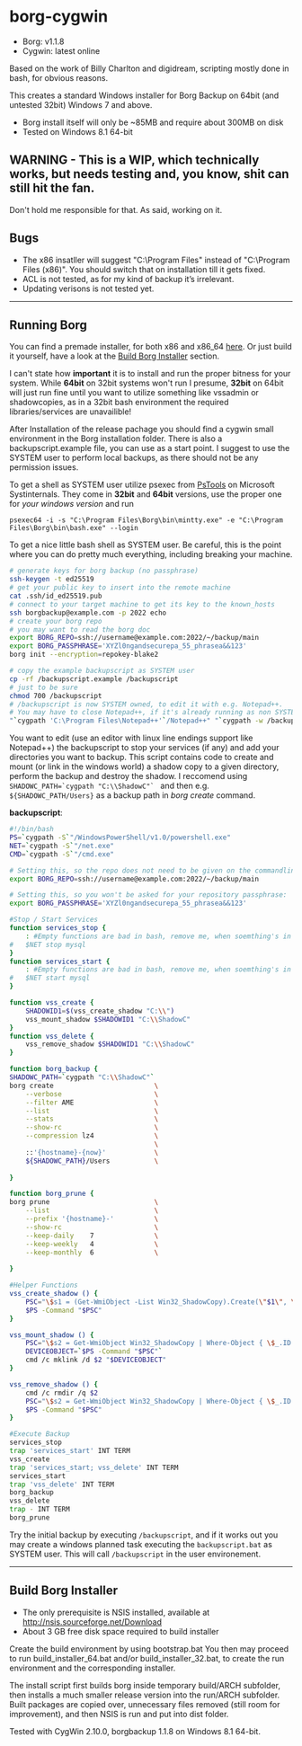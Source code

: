# borg-cygwin
* Borg: v1.1.8
* Cygwin: latest online

Based on the work of Billy Charlton and digidream, scripting mostly done in bash, for obvious reasons.

This creates a standard Windows installer for Borg Backup on 64bit (and untested 32bit) Windows 7 and above.

* Borg install itself will only be ~85MB and require about 300MB on disk
* Tested on Windows 8.1 64-bit


## WARNING - This is a WIP, which technically works, but needs testing and, you know, shit can still hit the fan.
Don't hold me responsible for that.
As said, working on it.

## Bugs
* The x86 insatller will suggest "C:\Program Files\" instead of "C:\Program Files (x86)". You should switch that on installation till it gets fixed.
* ACL is not tested, as for my kind of backup it’s irrelevant.
* Updating verisons is not tested yet.

---
## Running Borg
You can find a premade installer, for both x86 and x86_64 [here](https://github.com/engelant/borg-cygwin/releases). Or just build it yourself, have a look at the [Build Borg Installer](#build-borg-installer) section. 

I can't state how **important** it is to install and run the proper bitness for your system. While **64bit** on 32bit systems won't run I presume, **32bit** on 64bit will just run fine until you want to utilize something like vssadmin or shadowcopies, as in a 32bit bash environment the required libraries/services are unavailible!

After Installation of the release pachage you should find a cygwin small environment in the Borg installation folder. There is also a backupscript.example file, you can use as a start point.
I suggest to use the SYSTEM user to perform local backups, as there should not be any permission issues.

To get a shell as SYSTEM user utilize psexec from [PsTools](https://docs.microsoft.com/en-us/sysinternals/downloads/psexec) on Microsoft Systinternals. They come in **32bit** and **64bit** versions, use the proper one for _your windows version_ and run
```CMD
psexec64 -i -s "C:\Program Files\Borg\bin\mintty.exe" -e "C:\Program Files\Borg\bin\bash.exe" --login
```
To get a nice little bash shell as SYSTEM user. Be careful, this is the point where you can do pretty much everything, including breaking your machine.
``` bash
# generate keys for borg backup (no passphrase)
ssh-keygen -t ed25519
# get your public key to insert into the remote machine
cat .ssh/id_ed25519.pub
# connect to your target machine to get its key to the known_hosts
ssh borgbackup@example.com -p 2022 echo
# create your borg repo
# you may want to read the borg doc
export BORG_REPO=ssh://username@example.com:2022/~/backup/main
export BORG_PASSPHRASE='XYZl0ngandsecurepa_55_phrasea&&123'
borg init --encryption=repokey-blake2

# copy the example backupscript as SYSTEM user
cp -rf /backupscript.example /backupscript
# just to be sure
chmod 700 /backupscript
# /backupscript is now SYSTEM owned, to edit it with e.g. Notepad++.
# You may have to close Notepad++, if it's already running as non SYSTEM user
"`cygpath 'C:\Program Files\Notepad++'`/Notepad++" "`cygpath -w /backupscript`" &
```
You want to edit (use an editor with linux line endings support like Notepad++) the backupscript to stop your services (if any) and add your directories you want to backup. This script contains code to create and mount (or link in the windows world) a shadow copy to a given directory, perform the backup and destroy the shadow. I reccomend using ``SHADOWC_PATH=`cygpath "C:\\ShadowC"` `` and then e.g. `${SHADOWC_PATH/Users}` as a backup path in _borg create_ command.

**backupscript**:
``` bash
#!/bin/bash
PS=`cygpath -S`"/WindowsPowerShell/v1.0/powershell.exe"
NET=`cygpath -S`"/net.exe"
CMD=`cygpath -S`"/cmd.exe"

# Setting this, so the repo does not need to be given on the commandline:
export BORG_REPO=ssh://username@example.com:2022/~/backup/main

# Setting this, so you won't be asked for your repository passphrase:
export BORG_PASSPHRASE='XYZl0ngandsecurepa_55_phrasea&&123'

#Stop / Start Services 
function services_stop {
	: #Empty functions are bad in bash, remove me, when soemthing's in here
#	$NET stop mysql
}
function services_start {
	: #Empty functions are bad in bash, remove me, when soemthing's in here
#	$NET start mysql
}

function vss_create {
	SHADOWID1=$(vss_create_shadow "C:\\")
	vss_mount_shadow $SHADOWID1 "C:\\ShadowC"
}
function vss_delete {
	vss_remove_shadow $SHADOWID1 "C:\\ShadowC"
}

function borg_backup {
SHADOWC_PATH=`cygpath "C:\\ShadowC"`
borg create                         \
    --verbose                       \
    --filter AME                    \
    --list                          \
    --stats                         \
    --show-rc                       \
    --compression lz4               \
                                    \
    ::'{hostname}-{now}'            \
    ${SHADOWC_PATH}/Users           \
	
}

function borg_prune {
borg prune                          \
    --list                          \
    --prefix '{hostname}-'          \
    --show-rc                       \
    --keep-daily    7               \
    --keep-weekly   4               \
    --keep-monthly  6               \
	
}

#Helper Functions
vss_create_shadow () {
	PSC="\$s1 = (Get-WmiObject -List Win32_ShadowCopy).Create(\"$1\", \"ClientAccessible\"); Write-Host \$s1.ShadowID -NoNewLine"
	$PS -Command "$PSC"
}

vss_mount_shadow () {
	PSC="\$s2 = Get-WmiObject Win32_ShadowCopy | Where-Object { \$_.ID -eq \"$1\" }; \$d  = \$s2.DeviceObject + '\'; Write-Host \$d -NoNewLine"
	DEVICEOBJECT=`$PS -Command "$PSC"`
	cmd /c mklink /d $2 "$DEVICEOBJECT"
}

vss_remove_shadow () {
	cmd /c rmdir /q $2
	PSC="\$s2 = Get-WmiObject Win32_ShadowCopy | Where-Object { \$_.ID -eq \"$1\" }; \$s2.Delete()"
	$PS -Command "$PSC"
}

#Execute Backup
services_stop
trap 'services_start' INT TERM
vss_create
trap 'services_start; vss_delete' INT TERM
services_start
trap 'vss_delete' INT TERM
borg_backup
vss_delete
trap - INT TERM
borg_prune

```

Try the initial backup by executing `/backupscript`, and if it works out you may create a windows planned task executing the `backupscript.bat` as SYSTEM user. This will call `/backupscript` in the user environement.

---
## Build Borg Installer
* The only prerequisite is NSIS installed, available at http://nsis.sourceforge.net/Download
* About 3 GB free disk space required to build installer

Create the build environment by using bootstrap.bat
You then may proceed to run build_installer_64.bat and/or build_installer_32.bat, to create the run environment and the corresponding installer.

The install script first builds borg inside temporary build/ARCH subfolder, then installs a much smaller release version into the run/ARCH subfolder. Built packages are copied over, unnecessary files removed (still room for improvement), and then NSIS is run and put into dist folder.

Tested with CygWin 2.10.0, borgbackup 1.1.8 on Windows 8.1 64-bit.